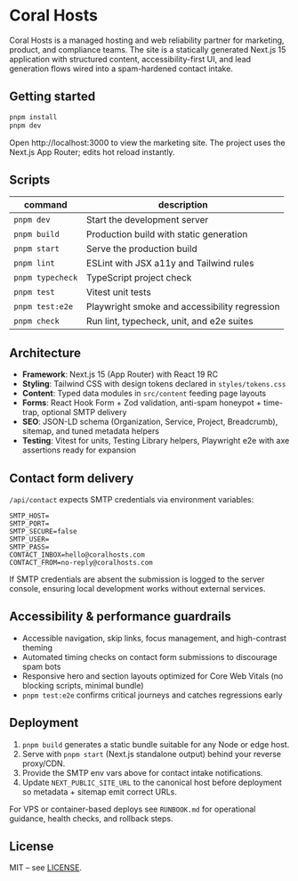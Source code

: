 # Coral Hosts

Coral Hosts is a managed hosting and web reliability partner for marketing, product, and compliance teams. The site is a statically generated Next.js 15 application with structured content, accessibility-first UI, and lead generation flows wired into a spam-hardened contact intake.

## Getting started

```bash
pnpm install
pnpm dev
```

Open http://localhost:3000 to view the marketing site. The project uses the Next.js App Router; edits hot reload instantly.

## Scripts

| command          | description                                      |
| ---------------- | ------------------------------------------------ |
| `pnpm dev`       | Start the development server                     |
| `pnpm build`     | Production build with static generation          |
| `pnpm start`     | Serve the production build                       |
| `pnpm lint`      | ESLint with JSX a11y and Tailwind rules          |
| `pnpm typecheck` | TypeScript project check                         |
| `pnpm test`      | Vitest unit tests                                |
| `pnpm test:e2e`  | Playwright smoke and accessibility regression    |
| `pnpm check`     | Run lint, typecheck, unit, and e2e suites        |

## Architecture

- **Framework**: Next.js 15 (App Router) with React 19 RC
- **Styling**: Tailwind CSS with design tokens declared in `styles/tokens.css`
- **Content**: Typed data modules in `src/content` feeding page layouts
- **Forms**: React Hook Form + Zod validation, anti-spam honeypot + time-trap, optional SMTP delivery
- **SEO**: JSON-LD schema (Organization, Service, Project, Breadcrumb), sitemap, and tuned metadata helpers
- **Testing**: Vitest for units, Testing Library helpers, Playwright e2e with axe assertions ready for expansion

## Contact form delivery

`/api/contact` expects SMTP credentials via environment variables:

```
SMTP_HOST=
SMTP_PORT=
SMTP_SECURE=false
SMTP_USER=
SMTP_PASS=
CONTACT_INBOX=hello@coralhosts.com
CONTACT_FROM=no-reply@coralhosts.com
```

If SMTP credentials are absent the submission is logged to the server console, ensuring local development works without external services.

## Accessibility & performance guardrails

- Accessible navigation, skip links, focus management, and high-contrast theming
- Automated timing checks on contact form submissions to discourage spam bots
- Responsive hero and section layouts optimized for Core Web Vitals (no blocking scripts, minimal bundle)
- `pnpm test:e2e` confirms critical journeys and catches regressions early

## Deployment

1. `pnpm build` generates a static bundle suitable for any Node or edge host.
2. Serve with `pnpm start` (Next.js standalone output) behind your reverse proxy/CDN.
3. Provide the SMTP env vars above for contact intake notifications.
4. Update `NEXT_PUBLIC_SITE_URL` to the canonical host before deployment so metadata + sitemap emit correct URLs.

For VPS or container-based deploys see `RUNBOOK.md` for operational guidance, health checks, and rollback steps.

## License

MIT – see [LICENSE](./LICENSE).
